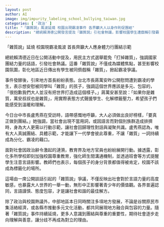 ```yaml
---
layout: post
author: AI
image: img/impurity_labeling_school_bullying_taiwan.jpg
categories: [ '政治' ]
title: "「雜質說」風波延燒 校園出現霸凌事件 各界籲大人以身作則促團結"
description: "總統賴清德公開發言提及『雜質說』引社會熱議，影響校園學生遭戲稱引發霸凌爭議。地方首長蔣萬安、盧秀燕等紛紛呼籲大人以行動示範團結與包容，彰化地區學校加強尊重教育。事件暴露語言與行動對青少年的深遠影響，社會各界強調謹慎用詞、尊重多元為化解對立關鍵，中部多元文化活動亦展現融合力量。"
---
```

「雜質說」延燒 校園現霸凌風波 首長齊籲大人應身體力行團結示範

總統賴清德近日在公開活動中提及，用民主方式選舉罷免「打掉雜質」，強調國家團結力量的話語，引發社會熱議。這番「雜質說」不僅成為媒體焦點，甚至影響校園氛圍，彰化地區近日傳出有學生被同儕戲稱「雜質」，掀起霸凌爭議。

事件發酵後，引來地方首長紛紛表態。台北市長蔣萬安昨公開慰問遭到霸凌的學生，表示想安慰被同學叫「雜質」的孩子，強調這個世界應該是多元、包容的，「很抱歉我們大人並沒有把世界打造成這個樣子。」蔣萬安甚至說：「如果你是雜質，萬安叔叔也是雜質」，用實際表態方式聲援學生、化解標籤壓力，希望孩子們能感受到溫暖和理解。

今日台中市長盧秀燕在受訪時，語帶感慨地呼籲，大人必須做出良好榜樣，「要真正做到團結。」她強調，當社會出現不當用詞，或因語言而對個別族群造成排擠時，身為大人更需以行動示範，讓社會回歸理性對話與凝聚共識。盧秀燕認為，唯有大人真誠團結、具體示範，才能讓下一代學會彼此尊重，不讓「雜質」一詞持續成為分化、霸凌的藉口。

面對社會因政治辭令激起的漣漪，教育界及地方官員也紛紛展開行動。據透露，彰化多所學校即刻加強校園尊重教育，強化師生間溝通機制，並透過班會等方式提醒學生注意言語影響。教師們也表示，每個孩子的身分背景都值得被肯定，校園不該成為標籤化的場所。

這場由一席公開談話引起的「雜質說」爭議，不僅反映出社會對於言語力量的高度敏感，也暴露大人世界的一舉一動，無形中正影響著青少年的價值觀。各界普遍認同，言語謹慎、態度包容，才是讓社會和諧的最佳解方。

除了政治與校園熱議外，中部地區本日同時關注多項地方發展，不論是谷關原民市集活絡經濟，或各縣市推動多元文化活動，都共同展現地方融合與包容的力量。隨著「雜質說」事件持續延燒，更多人意識到團結與尊重的重要性，期待社會逐步走向理解與善意，讓分歧不再成為對立的理由。
